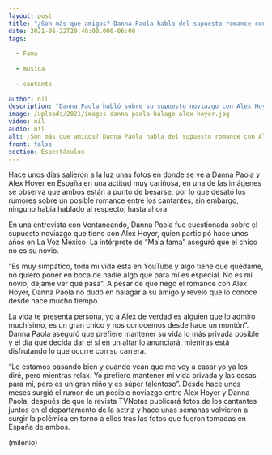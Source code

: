 ```yaml
---
layout: post
title: "¿Son más que amigos? Danna Paola habla del supuesto romance con Alex Hoyer"
date: 2021-06-22T20:40:00.000-06:00
tags:
  
  - Fama
  
  - musica
  
  - cantante
  
author: nil
description: "Danna Paola habló sobre su supuesto noviazgo con Alex Hoyer, después de que fueran captados muy cariñosos en España. "
image: /uploads/2021/images-danna-paola-halago-alex-hoyer.jpg
video: nil
audio: nil
alt: ¿Son más que amigos? Danna Paola habla del supuesto romance con Alex Hoyer
front: false
section: Espectáculos
---
```


Hace unos días salieron a la luz unas fotos en donde se ve a Danna Paola y Alex Hoyer en España en una actitud muy cariñosa, en una de las imágenes se observa que ambos están a punto de besarse, por lo que desató los rumores sobre un posible romance entre los cantantes, sin embargo, ninguno había hablado al respecto, hasta ahora. 

En una entrevista con Ventaneando, Danna Paola fue cuestionada sobre el supuesto noviazgo que tiene con Alex Hoyer, quien participó hace unos años en La Voz México. La intérprete de “Mala fama” aseguró que el chico no es su novio. 

“Es muy simpático, toda mi vida está en YouTube y algo tiene que quédame, no quiero poner en boca de nadie algo que para mí es especial. No es mi novio, déjame ver qué pasa”. A pesar de que negó el romance con Alex Hoyer, Danna Paola no dudó en halagar a su amigo y reveló que lo conoce desde hace mucho tiempo. 

La vida te presenta persona, yo a Alex de verdad es alguien que lo admiro muchísimo, es un gran chico y nos conocemos desde hace un montón”. Danna Paola aseguró que prefiere mantener su vida lo más privada posible y el día que decida dar el sí en un altar lo anunciará, mientras está disfrutando lo que ocurre con su carrera. 

“Lo estamos pasando bien y cuando vean que me voy a casar yo ya les diré, pero mientras relax. Yo prefiero mantener mi vida privada y las cosas para mí, pero es un gran niño y es súper talentoso”. Desde hace unos meses surgió el rumor de un posible noviazgo entre Alex Hoyer y Danna Paola, después de que la revista TVNotas publicará fotos de los cantantes juntos en el departamento de la actriz y hace unas semanas volvieron a surgir la polémica  en torno a ellos tras las fotos que fueron tomadas en España de ambos.  

(milenio)
